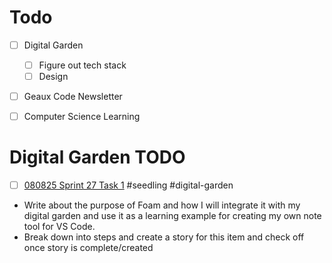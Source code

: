 # Todo

- [ ] Digital Garden 
  - [ ] Figure out tech stack
  - [ ] Design
- [ ] Geaux Code Newsletter
- [ ] Computer Science Learning


# Digital Garden TODO

- [ ] [080825 Sprint 27 Task 1](/sprints/sprint-27/index.md) #seedling #digital-garden 
- Write about the purpose of Foam and how I will integrate it with my digital garden and use it as a learning example for creating my own note tool for VS Code.
- Break down into steps and create a story for this item and check off once story is complete/created

